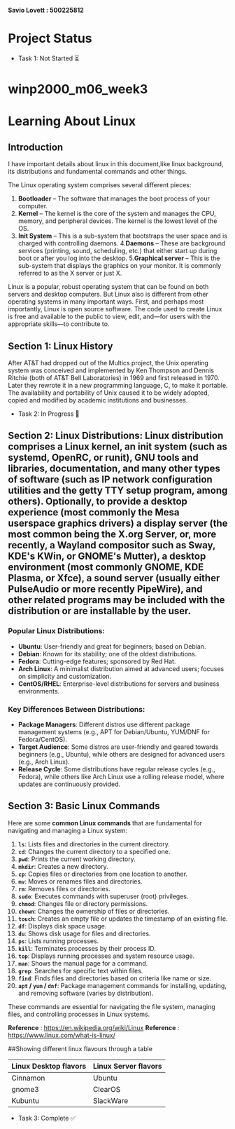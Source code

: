 **Savio Lovett : 500225812**

# Project Status

- Task 1: Not Started ⏳


# winp2000_m06_week3
# Learning About Linux

## Introduction
I have important details about linux in this document,like linux background, its distributions and fundamental commands and other things.

The Linux operating system comprises several different pieces:

1. **Bootloader** –  The software that manages the boot process of your computer. 
2. **Kernel** –  The kernel is the core of the system and manages the CPU, memory, and peripheral devices. The kernel is the lowest level of the OS.
3. **Init System** – This is a sub-system that bootstraps the user space and is charged with controlling daemons. 
4.**Daemons** – These are background services (printing, sound, scheduling, etc.) that either start up during boot or after you log into the desktop.
5.**Graphical server** – This is the sub-system that displays the graphics on your monitor. It is commonly referred to as the X server or just X.


Linux is a popular, robust  operating system that can be found on both servers and desktop computers.
But Linux also is different from other operating systems in many important ways. First, and perhaps most importantly, Linux is open source software. The code used to create Linux is free and available to the public to view, edit, and—for users with the appropriate skills—to contribute to.


## Section 1: Linux History
After AT&T had dropped out of the Multics project, the Unix operating system was conceived and implemented by Ken Thompson and Dennis Ritchie (both of AT&T Bell Laboratories) in 1969 and first released in 1970. Later they rewrote it in a new programming language, C, to make it portable. The availability and portability of Unix caused it to be widely adopted, copied and modified by academic institutions and businesses.


- Task 2: In Progress 🚧

  


## Section 2: Linux Distributions: **Linux distribution** comprises a Linux kernel, an init system (such as systemd, OpenRC, or runit), GNU tools and libraries, documentation, and many other types of software (such as IP network configuration utilities and the getty TTY setup program, among others). Optionally, to provide a desktop experience (most commonly the Mesa userspace graphics drivers) a display server (the most common being the X.org Server, or, more recently, a Wayland compositor such as Sway, KDE's KWin, or GNOME's Mutter), a desktop environment (most commonly GNOME, KDE Plasma, or Xfce), a sound server (usually either PulseAudio or more recently PipeWire), and other related programs may be included with the distribution or are installable by the user.

### Popular Linux Distributions:
- **Ubuntu**: User-friendly and great for beginners; based on Debian.
- **Debian**: Known for its stability; one of the oldest distributions.
- **Fedora**: Cutting-edge features; sponsored by Red Hat.
- **Arch Linux**: A minimalist distribution aimed at advanced users; focuses on simplicity and customization.
- **CentOS/RHEL**: Enterprise-level distributions for servers and business environments.
  
### Key Differences Between Distributions:
- **Package Managers**: Different distros use different package management systems (e.g., APT for Debian/Ubuntu, YUM/DNF for Fedora/CentOS).
- **Target Audience**: Some distros are user-friendly and geared towards beginners (e.g., Ubuntu), while others are designed for advanced users (e.g., Arch Linux).
- **Release Cycle**: Some distributions have regular release cycles (e.g., Fedora), while others like Arch Linux use a rolling release model, where updates are continuously provided.

## Section 3: Basic Linux Commands
Here are some **common Linux commands** that are fundamental for navigating and managing a Linux system:

1. **`ls`**: Lists files and directories in the current directory.
2. **`cd`**: Changes the current directory to a specified one.
3. **`pwd`**: Prints the current working directory.
4. **`mkdir`**: Creates a new directory.
5. **`cp`**: Copies files or directories from one location to another.
6. **`mv`**: Moves or renames files and directories.
7. **`rm`**: Removes files or directories.
8. **`sudo`**: Executes commands with superuser (root) privileges.
9. **`chmod`**: Changes file or directory permissions.
10. **`chown`**: Changes the ownership of files or directories.
11. **`touch`**: Creates an empty file or updates the timestamp of an existing file.
12. **`df`**: Displays disk space usage.
13. **`du`**: Shows disk usage for files and directories.
14. **`ps`**: Lists running processes.
15. **`kill`**: Terminates processes by their process ID.
16. **`top`**: Displays running processes and system resource usage.
17. **`man`**: Shows the manual page for a command.
18. **`grep`**: Searches for specific text within files.
19. **`find`**: Finds files and directories based on criteria like name or size.
20. **`apt` / `yum` / `dnf`**: Package management commands for installing, updating, and removing software (varies by distribution). 

These commands are essential for navigating the file system, managing files, and controlling processes in Linux systems.

**Reference** : https://en.wikipedia.org/wiki/Linux
**Reference** : https://www.linux.com/what-is-linux/

##Showing different linux flavours through a table

| Linux Desktop flavors    | Linux Server flavors |
| -------- | ------- |
| Cinnamon  | Ubuntu   |
| gnome3 | ClearOS   |
| Kubuntu  | SlackWare   |
  

- Task 3: Complete ✅



